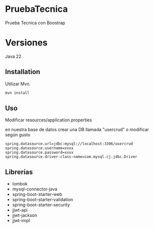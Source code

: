 # PruebaTecnica
Prueba Tecnica con Boostrap


# Versiones

Java 22

## Installation

Utilizar Mvn.

```bash
mvn install
```

## Uso
Modificar
resources/application.properties

en nuestra base de datos crear una DB llamada "usercrud"
o modificar según gusto
```properties
spring.datasource.url=jdbc:mysql://localhost:3306/usercrud
spring.datasource.username=xxxx
spring.datasource.password=xxxx
spring.datasource.driver-class-name=com.mysql.cj.jdbc.Driver
```

## Librerías

- lombok
- mysql-connector-java
- spring-boot-starter-web
- spring-boot-starter-validation
- spring-boot-starter-security
- jjwt-api
- jjwt-jackson
- jjwt-impl
